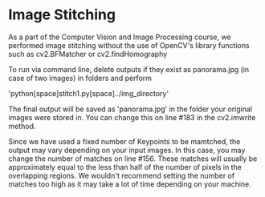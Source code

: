 # Image Stitching
As a part of the Computer Vision and Image Processing course, we performed image stitching without the use of OpenCV's library functions such as cv2.BFMatcher or cv2.findHomography

To run via command line, delete outputs if they exist as panorama.jpg (in case of two images) in folders and perform

'python[space]stitch1.py[space]../img_directory'

The final output will be saved as 'panorama.jpg' in the folder your original images were stored in.  You can change this on line #183 in the cv2.imwrite method.

Since we have used a fixed number of Keypoints to be mamtched, the output may vary depending on your input images. In this case, you may change the number of matches on line #156.
These matches will usually be approximately equal to the less than half of the number of pixels in the overlapping regions.
We wouldn't recommend setting the number of matches too high as it may take a lot of time depending on your machine.
